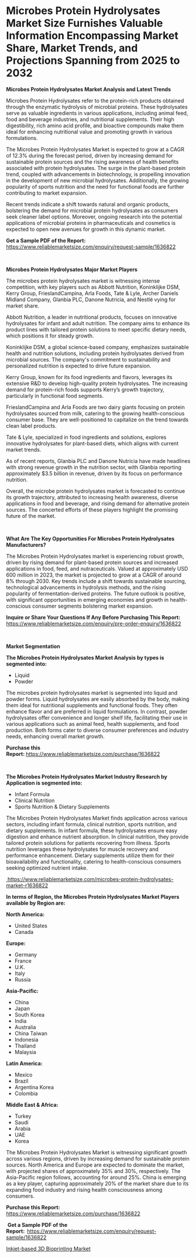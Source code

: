 <p><h1>Microbes Protein Hydrolysates Market Size Furnishes Valuable Information Encompassing Market Share, Market Trends, and Projections Spanning from 2025 to 2032</h1></p><p><strong>Microbes Protein Hydrolysates Market Analysis and Latest Trends</strong></p>
<p><p>Microbes Protein Hydrolysates refer to the protein-rich products obtained through the enzymatic hydrolysis of microbial proteins. These hydrolysates serve as valuable ingredients in various applications, including animal feed, food and beverage industries, and nutritional supplements. Their high digestibility, rich amino acid profile, and bioactive compounds make them ideal for enhancing nutritional value and promoting growth in various formulations.</p><p>The Microbes Protein Hydrolysates Market is expected to grow at a CAGR of 12.3% during the forecast period, driven by increasing demand for sustainable protein sources and the rising awareness of health benefits associated with protein hydrolysates. The surge in the plant-based protein trend, coupled with advancements in biotechnology, is propelling innovation in the development of new microbial hydrolysates. Additionally, the growing popularity of sports nutrition and the need for functional foods are further contributing to market expansion. </p><p>Recent trends indicate a shift towards natural and organic products, bolstering the demand for microbial protein hydrolysates as consumers seek cleaner label options. Moreover, ongoing research into the potential applications of microbial proteins in pharmaceuticals and cosmetics is expected to open new avenues for growth in this dynamic market.</p></p>
<p><strong>Get a Sample PDF of the Report:&nbsp;</strong> <a href="https://www.reliablemarketsize.com/enquiry/request-sample/1636822?utm_campaign=3178&utm_medium=2&utm_source=Github&utm_content=ia&utm_term=23032025&utm_id=microbes-protein-hydrolysates">https://www.reliablemarketsize.com/enquiry/request-sample/1636822</a></p>
<p>&nbsp;</p>
<p><strong>Microbes Protein Hydrolysates Major Market Players</strong></p>
<p><p>The microbes protein hydrolysates market is witnessing intense competition, with key players such as Abbott Nutrition, Koninklijke DSM, Kerry Group, FrieslandCampina, Arla Foods, Tate & Lyle, Archer Daniels Midland Company, Glanbia PLC, Danone Nutricia, and Nestlé vying for market share.</p><p>Abbott Nutrition, a leader in nutritional products, focuses on innovative hydrolysates for infant and adult nutrition. The company aims to enhance its product lines with tailored protein solutions to meet specific dietary needs, which positions it for steady growth.</p><p>Koninklijke DSM, a global science-based company, emphasizes sustainable health and nutrition solutions, including protein hydrolysates derived from microbial sources. The company's commitment to sustainability and personalized nutrition is expected to drive future expansion.</p><p>Kerry Group, known for its food ingredients and flavors, leverages its extensive R&D to develop high-quality protein hydrolysates. The increasing demand for protein-rich foods supports Kerry’s growth trajectory, particularly in functional food segments.</p><p>FrieslandCampina and Arla Foods are two dairy giants focusing on protein hydrolysates sourced from milk, catering to the growing health-conscious consumer base. They are well-positioned to capitalize on the trend towards clean label products.</p><p>Tate & Lyle, specialized in food ingredients and solutions, explores innovative hydrolysates for plant-based diets, which aligns with current market trends. </p><p>As of recent reports, Glanbia PLC and Danone Nutricia have made headlines with strong revenue growth in the nutrition sector, with Glanbia reporting approximately $3.5 billion in revenue, driven by its focus on performance nutrition.</p><p>Overall, the microbe protein hydrolysates market is forecasted to continue its growth trajectory, attributed to increasing health awareness, diverse applications in food and beverage, and rising demand for alternative protein sources. The concerted efforts of these players highlight the promising future of the market.</p></p>
<p>&nbsp;</p>
<p><strong>What Are The Key Opportunities For Microbes Protein Hydrolysates Manufacturers?</strong></p>
<p><p>The Microbes Protein Hydrolysates market is experiencing robust growth, driven by rising demand for plant-based protein sources and increased applications in food, feed, and nutraceuticals. Valued at approximately USD 600 million in 2023, the market is projected to grow at a CAGR of around 8% through 2030. Key trends include a shift towards sustainable sourcing, technological advancements in hydrolysis methods, and the rising popularity of fermentation-derived proteins. The future outlook is positive, with significant opportunities in emerging economies and growth in health-conscious consumer segments bolstering market expansion.</p></p>
<p><strong>Inquire or Share Your Questions If Any Before Purchasing This Report:</strong> <a href="https://www.reliablemarketsize.com/enquiry/pre-order-enquiry/1636822?utm_campaign=3178&utm_medium=2&utm_source=Github&utm_content=ia&utm_term=23032025&utm_id=microbes-protein-hydrolysates">https://www.reliablemarketsize.com/enquiry/pre-order-enquiry/1636822</a></p>
<p>&nbsp;</p>
<p><strong>Market Segmentation</strong></p>
<p><strong>The Microbes Protein Hydrolysates Market Analysis by types is segmented into:</strong></p>
<p><ul><li>Liquid</li><li>Powder</li></ul></p>
<p><p>The microbes protein hydrolysates market is segmented into liquid and powder forms. Liquid hydrolysates are easily absorbed by the body, making them ideal for nutritional supplements and functional foods. They often enhance flavor and are preferred in liquid formulations. In contrast, powder hydrolysates offer convenience and longer shelf life, facilitating their use in various applications such as animal feed, health supplements, and food production. Both forms cater to diverse consumer preferences and industry needs, enhancing overall market growth.</p></p>
<p><strong>Purchase this Report:&nbsp;</strong><a href="https://www.reliablemarketsize.com/purchase/1636822?utm_campaign=3178&utm_medium=2&utm_source=Github&utm_content=ia&utm_term=23032025&utm_id=microbes-protein-hydrolysates">https://www.reliablemarketsize.com/purchase/1636822</a></p>
<p>&nbsp;</p>
<p><strong>The Microbes Protein Hydrolysates Market Industry Research by Application is segmented into:</strong></p>
<p><ul><li>Infant Formula</li><li>Clinical Nutrition</li><li>Sports Nutrition & Dietary Supplements</li></ul></p>
<p><p>The Microbes Protein Hydrolysates Market finds application across various sectors, including infant formula, clinical nutrition, sports nutrition, and dietary supplements. In infant formula, these hydrolysates ensure easy digestion and enhance nutrient absorption. In clinical nutrition, they provide tailored protein solutions for patients recovering from illness. Sports nutrition leverages these hydrolysates for muscle recovery and performance enhancement. Dietary supplements utilize them for their bioavailability and functionality, catering to health-conscious consumers seeking optimized nutrient intake.</p></p>
<p><a href="https://www.reliablemarketsize.com/microbes-protein-hydrolysates-market-r1636822?utm_campaign=3178&utm_medium=2&utm_source=Github&utm_content=ia&utm_term=23032025&utm_id=microbes-protein-hydrolysates">&nbsp;https://www.reliablemarketsize.com/microbes-protein-hydrolysates-market-r1636822</a></p>
<p><strong>In terms of Region, the Microbes Protein Hydrolysates Market Players available by Region are:</strong></p>
<p>
    <p> <strong> North America: </strong>
        <ul>
            <li>United States</li>
            <li>Canada</li>
        </ul>
        </p> 
    <p> <strong> Europe: </strong>
        <ul>
            <li>Germany</li>
            <li>France</li>
            <li>U.K.</li>
            <li>Italy</li>
            <li>Russia</li>
        </ul>
        </p> 
    <p> <strong> Asia-Pacific: </strong>
        <ul>
            <li>China</li>
            <li>Japan</li>
            <li>South Korea</li>
            <li>India</li>
            <li>Australia</li>
            <li>China Taiwan</li>
            <li>Indonesia</li>
            <li>Thailand</li>
            <li>Malaysia</li>
        </ul>
        </p> 
    <p> <strong> Latin America: </strong>
        <ul>
            <li>Mexico</li>
            <li>Brazil</li>
            <li>Argentina Korea</li>
            <li>Colombia</li>
        </ul>
        </p> 
    <p> <strong> Middle East & Africa: </strong>
        <ul>
            <li>Turkey</li>
            <li>Saudi</li>
            <li>Arabia</li>
            <li>UAE</li>
            <li>Korea</li>
        </ul>
    </p>
    </p>
<p><p>The Microbes Protein Hydrolysates Market is witnessing significant growth across various regions, driven by increasing demand for sustainable protein sources. North America and Europe are expected to dominate the market, with projected shares of approximately 35% and 30%, respectively. The Asia-Pacific region follows, accounting for around 25%. China is emerging as a key player, capturing approximately 20% of the market share due to its expanding food industry and rising health consciousness among consumers.</p></p>
<p><strong>Purchase this Report: </strong><a href="https://www.reliablemarketsize.com/purchase/1636822?utm_campaign=3178&utm_medium=2&utm_source=Github&utm_content=ia&utm_term=23032025&utm_id=microbes-protein-hydrolysates">https://www.reliablemarketsize.com/purchase/1636822</a></p>
<p>&nbsp;<strong>Get a Sample PDF of the Report:&nbsp;&nbsp;</strong><a href="https://www.reliablemarketsize.com/enquiry/request-sample/1636822?utm_campaign=3178&utm_medium=2&utm_source=Github&utm_content=ia&utm_term=23032025&utm_id=microbes-protein-hydrolysates">https://www.reliablemarketsize.com/enquiry/request-sample/1636822</a></p>
<p><strong></strong></p>
<p><p><a href="https://github.com/iquiseeboli/Market-Research-Report-List-1/blob/main/inkjet-based-3d-bioprinting-market.md?utm_campaign=3178&utm_medium=2&utm_source=Github&utm_content=ia&utm_term=23032025&utm_id=microbes-protein-hydrolysates">Inkjet-based 3D Bioprinting Market</a></p></p>